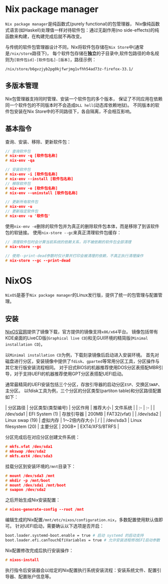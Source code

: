 # Nix package manager
`Nix package manager`是纯函数式(purely functional)的包管理器，
Nix像纯函数式语言(如Haskell)处理值一样对待软件包：通过无副作用(no side-effects)的纯函数来构建，在构建完成后就不再改变。

与传统的软件包管理器设计不同，Nix将软件包存储在`Nix Store`中(通常是`/nix/store`路径下)，
每个软件包存储在**独立**的子目录中,软件包路径的命名规则为`[软件包id]-[软件包名]-[版本]`，路径示例：

```
/nix/store/b6gvzjyb2pg0kjfwrjmg1vfhh54ad73z-firefox-33.1/
```

## 多版本管理
Nix包管理器支持同时管理、安装一个软件包的多个版本，
保证了不同应用在依赖同一个软件包的不同版本时不会造成`DLL hell`(动态库依赖地狱)。
不同版本的软件包安装在Nix Store中的不同路径下，各自隔离，不会相互影响。

## 基本指令
查询、安装、移除、更新软件包：

```c
// 查询软件包
# nix-env -q [软件包名称]
# nix-env -qa

// 安装软件包
# nix-env -i [软件包名称]
# nix-env --install [软件包名称]
// 移除软件包
# nix-env -e [软件包名称]
# nix-env --uninstall [软件包名称]

// 更新所有软件包
# nix-env -u
// 更新指定软件包
# nix-env -u '软件包'
```

使用`nix-env -e`删除的软件包并为真正的删除软件包本体，而是移除了到该软件包的软链接。
使用`nix-store --gc`来真正清理软件包缓存：

```c
// 清理软件包时会计算当前系统的依赖关系，将不被依赖的软件包全部清理
# nix-store --gc

// 使用--print-dead参数时仅计算并打印会被清理的依赖，不真正执行清理操作
# nix-store --gc --print-dead
```



# NixOS
`NixOS`是基于`Nix package manager`的Linux发行版，提供了统一的包管理与配置管理。

## 安装
[NixOS官网](https://nixos.org/nixos/download.html)提供了镜像下载，官方提供的镜像支持`x86/x64`平台。
镜像包括带有KDE桌面的LiveCD版(`Graphical live CD`)和无GUI环境的精简版(`Minimal installation CD`)，

以`Minimal installation CD`为例，下载刻录镜像后启动进入安装环境。
首先对磁盘进行分区，安装镜像中提供了`fdisk`、`gparted`等常用分区工具，分区操作与其它发行版安装流程相同。
对于旧式BIOS的机器推荐使用DOS分区表搭配MBR引导，对于支持UEFI的机器推荐使用GPT分区表搭配UEFI启动。

通常最精简的UEFI安装包括三个分区，存放引导器的启动分区`ESP`、交换区`SWAP`、主分区。
以fdisk工具为例，三个分区的分区类型(partiton table)和分区路径配置如下：

| 分区路径 | 分区类型(类型编号) | 分区作用 | 推荐大小 | 文件系统 |
| :- | :- |
| /dev/sda1 | EFI System (1) | 存放引导器 | 200MB | FAT32(vfat) |
| /dev/sda2 | Linux swap (19) | 虚拟内存 | 1～2倍内存大小 | / |
| /dev/sda3 | Linux filesystem (20) | 主要分区 | 20GB+ | EXT4/XFS/BTRFS |

分区完成后在对应分区创建文件系统：

```c
# mkfs.vfat /dev/sda1
# mkswap /dev/sda2
# mkfs.ext4 /dev/sda3
```

挂载分区到安装环境的`/mnt`目录下：

```c
# mount /dev/sda3 /mnt
# mkdir -p /mnt/boot
# mount /dev/sda1 /mnt/boot
# swapon /dev/sda2
```

之后开始生成Nix安装配置：

```c
# nixos-generate-config --root /mnt
```

编辑生成的Nix配置`/mnt/etc/nixos/configuration.nix`，多数配置使用默认值即可。
针对UEFI启动，需要确认以下选项是否开启：

```sh
boot.loader.systemd-boot.enable = true # 启动 systemd 的启动支持
boot.loader.efi.canTouchEfiVariables = true # 允许安装进程修改EFI启动参数
```

Nix配置修改完成后执行安装操作：

```c
# nixos-install
```

执行指令后安装器会以给定的Nix配置执行系统安装流程：安装系统文件、配置引导器、配置账户信息等。
